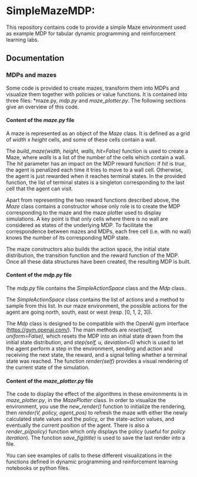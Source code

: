 # SimpleMazeMDP: 

This repository contains code to provide a simple Maze environment used as example MDP for tabular dynamic programming and reinforcement learning labs.

## Documentation ##


### MDPs and mazes ###

Some code is provided to create mazes, transform them into MDPs and visualize them together with policies or value functions.
It is contained into three files: *maze.py, *mdp.py* and *maze_plotter.py*.
The following sections give an overview of this code.

#### Content of the *maze.py* file ####

A maze is represented as an object of the *Maze* class. It is defined as a grid of *width x height* cells, and some of these cells contain a wall.

The *build_maze(width, height, walls, hit=False)* function is used to create a Maze, where *walls* is a list of the number of the cells which contain a wall.
The *hit* parameter has an impact on the MDP reward function: if *hit* is *true*, the agent is penalized each time it tries to move to a wall cell. Otherwise,
the agent is just rewarded when it reaches terminal states. In the provided function, the list of terminal states is a singleton corresponding to the last cell that the agent can visit.

Apart from representing the two reward functions described above, the *Maze* class contains a constructor whose only role is to create the MDP corresponding to the maze and the maze plotter used to display simulations. A key point is that only cells where there is no wall are considered as states of the underlying MDP. To facilitate the correspondence between mazes and MDPs, each free cell (i.e. with no wall) knows the number of its corresponding MDP state.

The maze constructors also builds the action space, the initial state distribution, the transition function and the reward function of the MDP. Once all these data structures have been created, the resulting MDP is built.

#### Content of the *mdp.py* file ####

The *mdp.py* file contains the *SimpleActionSpace* class and the *Mdp* class.

The *SimpleActionSpace* class contains the list of actions and a method to sample from this list. In our maze environment, the possible actions for the agent are going north, south, east or west (resp. [0, 1, 2, 3]).

The *Mdp* class is designed to be compatible with the OpenAI gym interface (https://gym.openai.com/). The main methods are *reset(self, uniform=False)*, which resets the MDP into an initial state drawn from the initial state distribution, and *step(self, u, deviation=0)* which is used to let the agent perform a step in the environment, sending and action and receiving the next state, the reward, and a signal telling whether a terminal state was reached. The function *render(self)* provides a visual rendering of the current state of the simulation.

#### Content of the *maze_plotter.py* file ####

The code to display the effect of the algorithms in these environments is in *maze_plotter.py*, in the *MazePlotter* class.
In order to visualize the environment, you use the *new_render()* function to initialize the rendering, then *render(V, policy, agent_pos)* to refresh the maze with either the newly calculated state values and the policy, or the state-action values, and eventually the current position of the agent. There is also a *render_pi(policy)* function which only displays the policy (useful for *policy iteration*). The function *save_fig(title)* is used to save the last render into a file.


You can see examples of calls to these different visualizations in the functions defined in dynamic programming and reinforcement learning notebooks or python files.
